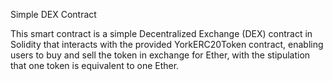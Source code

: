 Simple DEX Contract

This smart contract is a simple Decentralized Exchange (DEX) contract in Solidity that interacts with the provided YorkERC20Token contract, enabling users to buy and sell the token in exchange for Ether, with the stipulation that one token is equivalent to one Ether.
 
